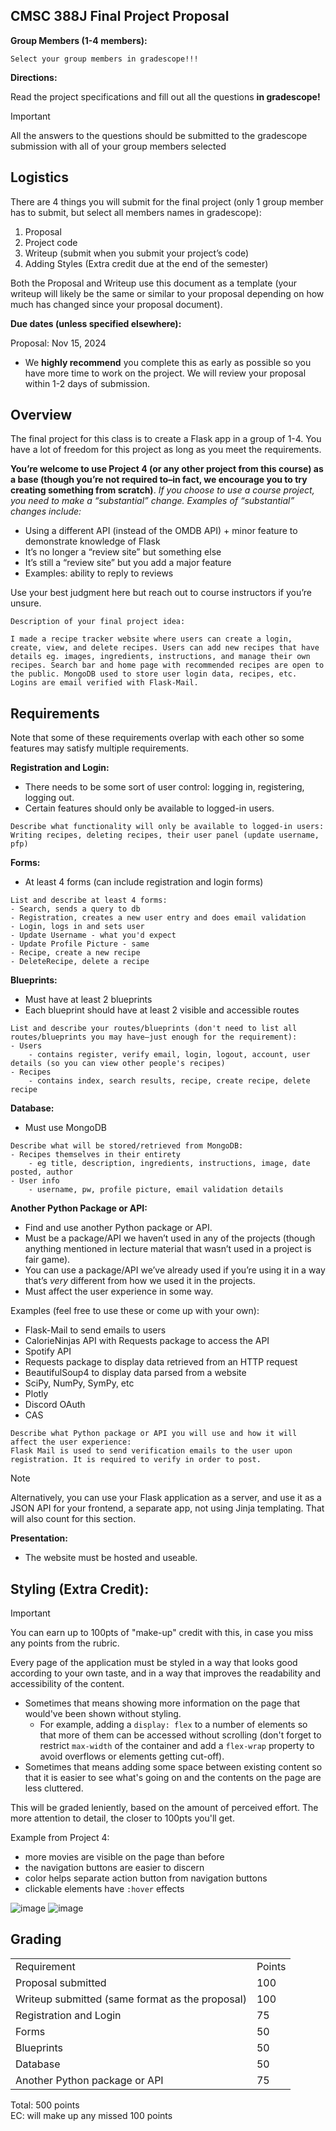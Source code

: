 
## CMSC 388J Final Project Proposal

**Group Members (1-4 members):**


```
Select your group members in gradescope!!!
```

**Directions:**

Read the project specifications and fill out all the questions **in gradescope!**

> [!IMPORTANT]
> All the answers to the questions should be submitted to the gradescope submission with all
> of your group members selected


## Logistics

There are 4 things you will submit for the final project (only 1 group member has to submit, but select all members names in gradescope):

1. Proposal
2. Project code
3. Writeup (submit when you submit your project’s code)
4. Adding Styles (Extra credit due at the end of the semester)


Both the Proposal and Writeup use this document as a template (your writeup will likely be the same or similar to your proposal depending on how much has changed since your proposal document).

**Due dates (unless specified elsewhere):**

Proposal: Nov 15, 2024

* We **highly recommend** you complete this as early as possible so you have more time to work on the project. We will review your proposal within 1-2 days of submission.

## Overview

The final project for this class is to create a Flask app in a group of 1-4. You have a lot of freedom for this project as long as you meet the requirements. 

**You’re welcome to use Project 4 (or any other project from this course) as a base (though you’re not required to–in fact, we encourage you to try creating something from scratch)**. *If you choose to use a course project, you need to make a “substantial” change. Examples of “substantial” changes include:*

* Using a different API (instead of the OMDB API) + minor feature to demonstrate knowledge of Flask
* It’s no longer a “review site” but something else
* It’s still a “review site” but you add a major feature
* Examples: ability to reply to reviews

Use your best judgment here but reach out to course instructors if you’re unsure. 

```
Description of your final project idea:

I made a recipe tracker website where users can create a login, create, view, and delete recipes. Users can add new recipes that have details eg. images, ingredients, instructions, and manage their own recipes. Search bar and home page with recommended recipes are open to the public. MongoDB used to store user login data, recipes, etc. Logins are email verified with Flask-Mail.
```



## Requirements

Note that some of these requirements overlap with each other so some features may satisfy multiple requirements.  

**Registration and Login:**



* There needs to be some sort of user control: logging in, registering, logging out.
* Certain features should only be available to logged-in users.

```
Describe what functionality will only be available to logged-in users:
Writing recipes, deleting recipes, their user panel (update username, pfp)
```



**Forms:**



* At least 4 forms (can include registration and login forms)

```
List and describe at least 4 forms:
- Search, sends a query to db
- Registration, creates a new user entry and does email validation
- Login, logs in and sets user
- Update Username - what you'd expect
- Update Profile Picture - same
- Recipe, create a new recipe
- DeleteRecipe, delete a recipe
```



**Blueprints:**



* Must have at least 2 blueprints 
* Each blueprint should have at least 2 visible and accessible routes

```
List and describe your routes/blueprints (don't need to list all routes/blueprints you may have–just enough for the requirement):
- Users
    - contains register, verify email, login, logout, account, user details (so you can view other people's recipes)
- Recipes
    - contains index, search results, recipe, create recipe, delete recipe
```



**Database:**



* Must use MongoDB

```
Describe what will be stored/retrieved from MongoDB:
- Recipes themselves in their entirety
    - eg title, description, ingredients, instructions, image, date posted, author
- User info
    - username, pw, profile picture, email validation details
```



**Another Python Package or API:**



* Find and use another Python package or API.
* Must be a package/API we haven’t used in any of the projects (though anything mentioned in lecture material that wasn’t used in a project is fair game).
* You can use a package/API we’ve already used if you’re using it in a way that’s _very_ different from how we used it in the projects.
* Must affect the user experience in some way.

Examples (feel free to use these or come up with your own):



* Flask-Mail to send emails to users
* CalorieNinjas API with Requests package to access the API
* Spotify API
* Requests package to display data retrieved from an HTTP request
* BeautifulSoup4 to display data parsed from a website
* SciPy, NumPy, SymPy, etc
* Plotly  
* Discord OAuth
* CAS 

```
Describe what Python package or API you will use and how it will affect the user experience:
Flask Mail is used to send verification emails to the user upon registration. It is required to verify in order to post.
```

> [!NOTE]
> Alternatively, you can use your Flask application as a server, and use it as a JSON API for your frontend, a separate app, not using Jinja templating. That will also count for this section.

**Presentation:**

* The website must be hosted and useable.

## Styling (Extra Credit):
> [!IMPORTANT]
> You can earn up to 100pts of "make-up" credit with this, in case you miss any points from the rubric.

Every page of the application must be styled in a way that looks good according to your own taste, and in a way that improves the readability and accessibility of the content.
 - Sometimes that means showing more information on the page that would've been shown without styling.
     - For example, adding a `display: flex` to a number of elements so that more of them can be accessed without scrolling (don't forget to restrict `max-width` of the container and add a `flex-wrap` property to avoid overflows or elements getting cut-off).
 - Sometimes that means adding some space between existing content so that it is easier to see what's going on and the contents on the page are less cluttered.

This will be graded leniently, based on the amount of perceived effort. The more attention to detail, the closer to 100pts you'll get.

Example from Project 4: 
 - more movies are visible on the page than before
 - the navigation buttons are easier to discern
 - color helps separate action button from navigation buttons
 - clickable elements have `:hover` effects

![image](https://github.com/user-attachments/assets/47bb1f4b-406d-4eae-8e01-e1e6ffd472e1)
![image](https://github.com/user-attachments/assets/8a3c4053-fb4f-4c71-8ef4-8bf18cb51812)

## Grading

<table>
  <tr>
   <td>Requirement
   </td>
   <td>Points
   </td>
  </tr>
  <tr>
   <td>Proposal submitted
   </td>
   <td>100
   </td>
  </tr>
  <tr>
   <td>Writeup submitted (same format as the proposal) 
   </td>
   <td>100
   </td>
  </tr>
  <tr>
   <td>Registration and Login
   </td>
   <td>75
   </td>
  </tr>
  <tr>
   <td>Forms
   </td>
   <td>50
   </td>
  </tr>
  <tr>
   <td>Blueprints
   </td>
   <td>50
   </td>
  </tr>
  <tr>
   <td>Database
   </td>
   <td>50
   </td>
  </tr>
  <tr>
   <td>Another Python package or API
   </td>
   <td>75
   </td>
  </tr>
</table>


Total: 500 points\
EC: will make up any missed 100 points